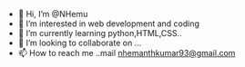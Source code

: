- 👋 Hi, I’m @NHemu
- 👀 I’m interested in web development and coding
- 🌱 I’m currently learning python,HTML,CSS..
- 💞️ I’m looking to collaborate on ...
- 📫 How to reach me ..mail nhemanthkumar93@gmail.com

<!---
NHemu/NHemu is a ✨ special ✨ repository because its `README.md` (this file) appears on your GitHub profile.
You can click the Preview link to take a look at your changes.
--->
